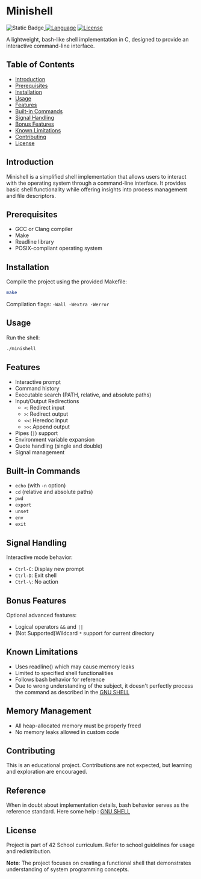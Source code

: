 # Minishell

![Static Badge](https://img.shields.io/badge/PASS-115%2F125-black?style=flat-square&logo=42&logoColor=FFFFFFF&logoSize=auto&labelColor=000000&color=green)[ ![Language](https://img.shields.io/badge/Language-C-blue.svg?style=flat-square)](https://en.wikipedia.org/wiki/C_(programming_language)) [![License](https://img.shields.io/badge/License-42-blue.svg?style=flat-square)](https://www.42.fr/)

A lightweight, bash-like shell implementation in C, designed to provide an interactive command-line interface.

## Table of Contents

* [Introduction](#introduction)
* [Prerequisites](#prerequisites)
* [Installation](#installation)
* [Usage](#usage)
* [Features](#features)
* [Built-in Commands](#built-in-commands)
* [Signal Handling](#signal-handling)
* [Bonus Features](#bonus-features)
* [Known Limitations](#known-limitations)
* [Contributing](#contributing)
* [License](#license)

## Introduction

Minishell is a simplified shell implementation that allows users to interact with the operating system through a command-line interface. It provides basic shell functionality while offering insights into process management and file descriptors.

## Prerequisites

- GCC or Clang compiler
- Make
- Readline library
- POSIX-compliant operating system

## Installation

Compile the project using the provided Makefile:

```sh
make
```

Compilation flags: `-Wall -Wextra -Werror`

## Usage

Run the shell:

```sh
./minishell
```

## Features

- Interactive prompt
- Command history
- Executable search (PATH, relative, and absolute paths)
- Input/Output Redirections
  - `<`: Redirect input
  - `>`: Redirect output
  - `<<`: Heredoc input
  - `>>`: Append output
- Pipes (`|`) support
- Environment variable expansion
- Quote handling (single and double)
- Signal management

## Built-in Commands

- `echo` (with `-n` option)
- `cd` (relative and absolute paths)
- `pwd`
- `export`
- `unset`
- `env`
- `exit`

## Signal Handling

Interactive mode behavior:

- `Ctrl-C`: Display new prompt
- `Ctrl-D`: Exit shell
- `Ctrl-\`: No action

## Bonus Features

Optional advanced features:

- Logical operators `&&` and `||`
- (Not Supported)Wildcard `*` support for current directory

## Known Limitations

- Uses readline() which may cause memory leaks
- Limited to specified shell functionalities
- Follows bash behavior for reference
- Due to wrong understanding of the subject, it doesn't perfectly process the command as described in the [GNU SHELL](https://www.gnu.org/software/bash/manual/bash.html)

## Memory Management

- All heap-allocated memory must be properly freed
- No memory leaks allowed in custom code

## Contributing

This is an educational project. Contributions are not expected, but learning and exploration are encouraged.

## Reference

When in doubt about implementation details, bash behavior serves as the reference standard.
Here some help : [GNU SHELL](https://www.gnu.org/software/bash/manual/bash.html)

## License

Project is part of 42 School curriculum. Refer to school guidelines for usage and redistribution.

**Note**: The project focuses on creating a functional shell that demonstrates understanding of system programming concepts.
